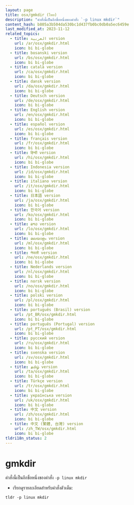 ```yaml
---
layout: page
title: osx/gmkdir (ไทย)
description: "คำสั่งนี้เป็นอีกชื่อหนึ่งของคำสั่ง `-p linux mkdir`"
content_hash: b805a3b504da530bc1d437fb0bc0db0a5ec6459e
last_modified_at: 2023-11-12
related_topics:
  - title: العربية version
    url: /ar/osx/gmkdir.html
    icon: bi bi-globe
  - title: bosanski version
    url: /bs/osx/gmkdir.html
    icon: bi bi-globe
  - title: català version
    url: /ca/osx/gmkdir.html
    icon: bi bi-globe
  - title: dansk version
    url: /da/osx/gmkdir.html
    icon: bi bi-globe
  - title: Deutsch version
    url: /de/osx/gmkdir.html
    icon: bi bi-globe
  - title: English version
    url: /en/osx/gmkdir.html
    icon: bi bi-globe
  - title: español version
    url: /es/osx/gmkdir.html
    icon: bi bi-globe
  - title: français version
    url: /fr/osx/gmkdir.html
    icon: bi bi-globe
  - title: हिन्दी version
    url: /hi/osx/gmkdir.html
    icon: bi bi-globe
  - title: Indonesia version
    url: /id/osx/gmkdir.html
    icon: bi bi-globe
  - title: italiano version
    url: /it/osx/gmkdir.html
    icon: bi bi-globe
  - title: 日本語 version
    url: /ja/osx/gmkdir.html
    icon: bi bi-globe
  - title: 한국어 version
    url: /ko/osx/gmkdir.html
    icon: bi bi-globe
  - title: ລາວ version
    url: /lo/osx/gmkdir.html
    icon: bi bi-globe
  - title: മലയാളം version
    url: /ml/osx/gmkdir.html
    icon: bi bi-globe
  - title: नेपाली version
    url: /ne/osx/gmkdir.html
    icon: bi bi-globe
  - title: Nederlands version
    url: /nl/osx/gmkdir.html
    icon: bi bi-globe
  - title: norsk version
    url: /no/osx/gmkdir.html
    icon: bi bi-globe
  - title: polski version
    url: /pl/osx/gmkdir.html
    icon: bi bi-globe
  - title: português (Brasil) version
    url: /pt_BR/osx/gmkdir.html
    icon: bi bi-globe
  - title: português (Portugal) version
    url: /pt_PT/osx/gmkdir.html
    icon: bi bi-globe
  - title: русский version
    url: /ru/osx/gmkdir.html
    icon: bi bi-globe
  - title: svenska version
    url: /sv/osx/gmkdir.html
    icon: bi bi-globe
  - title: தமிழ் version
    url: /ta/osx/gmkdir.html
    icon: bi bi-globe
  - title: Türkçe version
    url: /tr/osx/gmkdir.html
    icon: bi bi-globe
  - title: українська version
    url: /uk/osx/gmkdir.html
    icon: bi bi-globe
  - title: 中文 version
    url: /zh/osx/gmkdir.html
    icon: bi bi-globe
  - title: 中文 (繁體, 台灣) version
    url: /zh_TW/osx/gmkdir.html
    icon: bi bi-globe
tldri18n_status: 2
---
```

# gmkdir

คำสั่งนี้เป็นอีกชื่อหนึ่งของคำสั่ง `-p linux mkdir`

- เรียกดูรายละเอียดสำหรับคำสั่งตัวเต็ม:

`tldr -p linux mkdir`
